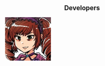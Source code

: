 <head>
<style>
  
  img {
    border-radius: 50%;
  }
  
</style>
</head>
<body>
  
<h2><center>Developers</center></h2>
  
<img src="/assets/img/SenseiBambi.jpg" alt="SenseiBambi" style="width:150px">
  
</body>
